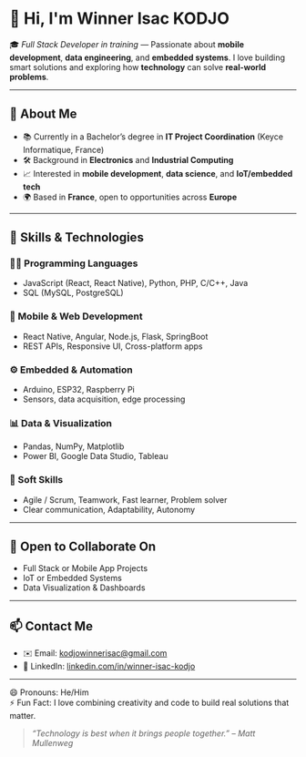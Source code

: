 # 👋 Hi, I'm **Winner Isac KODJO**

🎓 *Full Stack Developer in training* — Passionate about **mobile development**, **data engineering**, and **embedded systems**. I love building smart solutions and exploring how **technology** can solve **real-world problems**.

---

## 🌟 About Me

- 📚 Currently in a Bachelor’s degree in **IT Project Coordination** (Keyce Informatique, France)
- 🛠 Background in **Electronics** and **Industrial Computing**
- 📈 Interested in **mobile development**, **data science**, and **IoT/embedded tech**
- 🌍 Based in **France**, open to opportunities across **Europe**

---

## 💼 Skills & Technologies

### 👨‍💻 Programming Languages
- JavaScript (React, React Native), Python, PHP, C/C++, Java
- SQL (MySQL, PostgreSQL)

### 📱 Mobile & Web Development
- React Native, Angular, Node.js, Flask, SpringBoot
- REST APIs, Responsive UI, Cross-platform apps

### ⚙️ Embedded & Automation
- Arduino, ESP32, Raspberry Pi
- Sensors, data acquisition, edge processing

### 📊 Data & Visualization
- Pandas, NumPy, Matplotlib
- Power BI, Google Data Studio, Tableau

### 🧠 Soft Skills
- Agile / Scrum, Teamwork, Fast learner, Problem solver
- Clear communication, Adaptability, Autonomy

---

## 🤝 Open to Collaborate On

- Full Stack or Mobile App Projects  
- IoT or Embedded Systems  
- Data Visualization & Dashboards  

---

## 📫 Contact Me

- ✉️ Email: kodjowinnerisac@gmail.com  
- 💼 LinkedIn: [linkedin.com/in/winner-isac-kodjo](https://www.linkedin.com/in/winner-isac-kodjo/)  
  

---

😄 Pronouns: He/Him  
⚡ Fun Fact: I love combining creativity and code to build real solutions that matter.

> *“Technology is best when it brings people together.” – Matt Mullenweg*
